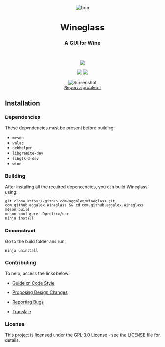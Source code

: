<div align="center">
  <span align="center"> <img class="center" src="https://github.com/aggalex/Wineglass/blob/master/data/icons/64/com.github.aggalex.Wineglass.svg" alt="Icon"></span>
  <h1 align="center">Wineglass</h1>
  <h3 align="center">A GUI for Wine</h3>
</div>

<br/>

<p align="center">
    <a href="https://appcenter.elementary.io/com.github.aggalex.Wineglass">
        <img src="https://appcenter.elementary.io/badge.svg">
    </a>
</p>

<p align="center">
  <a href="https://github.com/aggalex/Wineglass/blob/master/LICENSE">
    <img src="https://img.shields.io/badge/License-GPL-3.0-blue.svg">
  </a>
  <a href="https://github.com/aggalex/Wineglass/releases">
    <img src="https://img.shields.io/badge/Release-v%201.0.0-orange.svg">
  </a>
</p>

<p align="center">
    <img  src="https://github.com/aggalex/Wineglass/blob/master/data/Images/Screenshot.png" alt="Screenshot"> <br>
  <a href="https://github.com/aggalex/Wineglass/issues/new"> Report a problem! </a>
</p>

## Installation

### Dependencies
These dependencies must be present before building:
 - `meson`
 - `valac`
 - `debhelper`
 - `libgranite-dev`
 - `libgtk-3-dev`
 - `wine`



### Building
After installing all the required dependencies, you can build Wineglass using:
```
git clone https://github.com/aggalex/Wineglass.git com.github.aggalex.Wineglass && cd com.github.aggalex.Wineglass
meson build
meson configure -Dprefix=/usr
ninja install
```

### Deconstruct
Go to the build folder and run:
```
ninja uninstall
```

### Contributing

To help, access the links below:

- [Guide on Code Style](https://github.com/aggalex/Wineglass/wiki/Guide-on-code-style)

- [Proposing Design Changes](https://github.com/aggalex/Wineglass/wiki/Proposing-Design-Changes)

- [Reporting Bugs](https://github.com/aggalex/Wineglass/wiki/Reporting-Bugs)

- [Translate](https://github.com/aggalex/Wineglass/wiki/Translate)


### License

This project is licensed under the GPL-3.0 License - see the [LICENSE](LICENSE.md) file for details.

